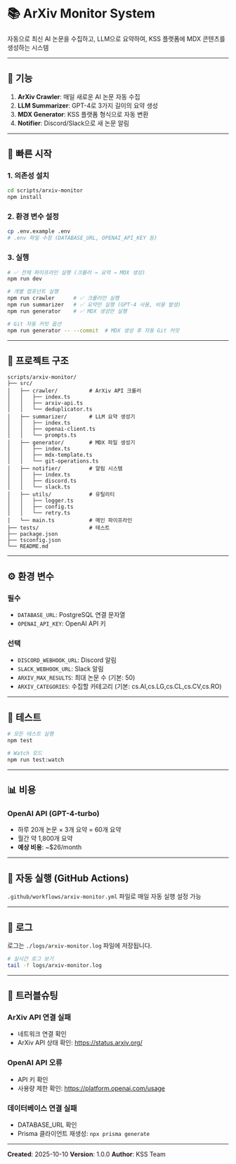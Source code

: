 # 📚 ArXiv Monitor System

자동으로 최신 AI 논문을 수집하고, LLM으로 요약하여, KSS 플랫폼에 MDX 콘텐츠를 생성하는 시스템

---

## 🎯 기능

1. **ArXiv Crawler**: 매일 새로운 AI 논문 자동 수집
2. **LLM Summarizer**: GPT-4로 3가지 길이의 요약 생성
3. **MDX Generator**: KSS 플랫폼 형식으로 자동 변환
4. **Notifier**: Discord/Slack으로 새 논문 알림

---

## 🚀 빠른 시작

### 1. 의존성 설치
```bash
cd scripts/arxiv-monitor
npm install
```

### 2. 환경 변수 설정
```bash
cp .env.example .env
# .env 파일 수정 (DATABASE_URL, OPENAI_API_KEY 등)
```

### 3. 실행
```bash
# ✅ 전체 파이프라인 실행 (크롤러 → 요약 → MDX 생성)
npm run dev

# 개별 컴포넌트 실행
npm run crawler      # ✅ 크롤러만 실행
npm run summarizer   # ✅ 요약만 실행 (GPT-4 사용, 비용 발생)
npm run generator    # ✅ MDX 생성만 실행

# Git 자동 커밋 옵션
npm run generator -- --commit  # MDX 생성 후 자동 Git 커밋
```

---

## 📁 프로젝트 구조

```
scripts/arxiv-monitor/
├── src/
│   ├── crawler/          # ArXiv API 크롤러
│   │   ├── index.ts
│   │   ├── arxiv-api.ts
│   │   └── deduplicator.ts
│   ├── summarizer/       # LLM 요약 생성기
│   │   ├── index.ts
│   │   ├── openai-client.ts
│   │   └── prompts.ts
│   ├── generator/        # MDX 파일 생성기
│   │   ├── index.ts
│   │   ├── mdx-template.ts
│   │   └── git-operations.ts
│   ├── notifier/         # 알림 시스템
│   │   ├── index.ts
│   │   ├── discord.ts
│   │   └── slack.ts
│   ├── utils/            # 유틸리티
│   │   ├── logger.ts
│   │   ├── config.ts
│   │   └── retry.ts
│   └── main.ts           # 메인 파이프라인
├── tests/                # 테스트
├── package.json
├── tsconfig.json
└── README.md
```

---

## ⚙️ 환경 변수

### 필수
- `DATABASE_URL`: PostgreSQL 연결 문자열
- `OPENAI_API_KEY`: OpenAI API 키

### 선택
- `DISCORD_WEBHOOK_URL`: Discord 알림
- `SLACK_WEBHOOK_URL`: Slack 알림
- `ARXIV_MAX_RESULTS`: 최대 논문 수 (기본: 50)
- `ARXIV_CATEGORIES`: 수집할 카테고리 (기본: cs.AI,cs.LG,cs.CL,cs.CV,cs.RO)

---

## 🧪 테스트

```bash
# 모든 테스트 실행
npm test

# Watch 모드
npm run test:watch
```

---

## 📊 비용

### OpenAI API (GPT-4-turbo)
- 하루 20개 논문 × 3개 요약 = 60개 요약
- 월간 약 1,800개 요약
- **예상 비용**: ~$26/month

---

## 🔄 자동 실행 (GitHub Actions)

`.github/workflows/arxiv-monitor.yml` 파일로 매일 자동 실행 설정 가능

---

## 📝 로그

로그는 `./logs/arxiv-monitor.log` 파일에 저장됩니다.

```bash
# 실시간 로그 보기
tail -f logs/arxiv-monitor.log
```

---

## 🐛 트러블슈팅

### ArXiv API 연결 실패
- 네트워크 연결 확인
- ArXiv API 상태 확인: https://status.arxiv.org/

### OpenAI API 오류
- API 키 확인
- 사용량 제한 확인: https://platform.openai.com/usage

### 데이터베이스 연결 실패
- DATABASE_URL 확인
- Prisma 클라이언트 재생성: `npx prisma generate`

---

**Created**: 2025-10-10
**Version**: 1.0.0
**Author**: KSS Team
